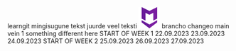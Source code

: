learngit
mingisugune tekst juurde
veel teksti
![alt text](https://github.com/adam-p/markdown-here/raw/master/src/common/images/icon48.png "Logo Title Text 1")
brancho changeo
main vein 1
something different here
START OF WEEK 1
22.09.2023
23.09.2023
24.09.2023
START OF WEEK 2
25.09.2023 
26.09.2023
27.09.2023